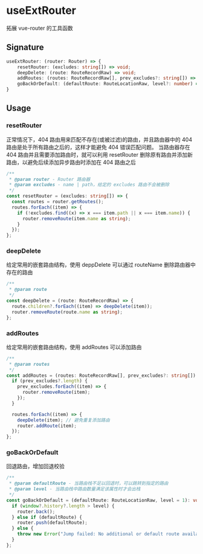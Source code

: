 # useExtRouter

拓展 vue-router 的工具函数

## Signature

```typescript
useExtRouter: (router: Router) => {
    resetRouter: (excludes: string[]) => void;
    deepDelete: (route: RouteRecordRaw) => void;
    addRoutes: (routes: RouteRecordRaw[], prev_excludes?: string[]) => void;
    goBackOrDefault: (defaultRoute: RouteLocationRaw, level?: number) => void | never;
}
```

## Usage

### resetRouter

正常情况下，404 路由用来匹配不存在(或被过滤)的路由，并且路由器中的 404 路由是处于所有路由之后的，这样才能避免 404 错误匹配问题。
当路由器存在 404 路由并且需要添加路由时，就可以利用 resetRouter 删除原有路由并添加新路由，以避免后续添加异步路由时添加在 404 路由之后

```typescript
/**
 * @param router - Router 路由器
 * @param excludes - name | path，给定的 excludes 路由不会被删除
 */
const resetRouter = (excludes: string[]) => {
  const routes = router.getRoutes();
  routes.forEach((item) => {
    if (!excludes.find((x) => x === item.path || x === item.name)) {
      router.removeRoute(item.name as string);
    }
  });
};
```

### deepDelete

给定常用的嵌套路由结构，使用 deppDelete 可以通过 routeName 删除路由器中存在的路由

```typescript
/**
 * @param route
 */
const deepDelete = (route: RouteRecordRaw) => {
  route.children?.forEach((item) => deepDelete(item));
  router.removeRoute(route.name as string);
};
```

### addRoutes

给定常用的嵌套路由结构，使用 addRoutes 可以添加路由

```typescript
/**
 * @param routes
 */
const addRoutes = (routes: RouteRecordRaw[], prev_excludes?: string[]) => {
  if (prev_excludes?.length) {
    prev_excludes.forEach((item) => {
      router.removeRoute(item);
    });
  }

  routes.forEach((item) => {
    deepDelete(item); // 避免重复添加路由
    router.addRoute(item);
  });
};
```

### goBackOrDefault

回退路由，增加回退校验

```typescript
/**
 * @param defaultRoute - 当路由栈不足以回退时，可以跳转到指定的路由
 * @param level - 当路由栈中路由数量满足该属性时才会出栈
 */
const goBackOrDefault = (defaultRoute: RouteLocationRaw, level = 1): void | never => {
  if (window?.history?.length > level) {
    router.back();
  } else if (defaultRoute) {
    router.push(defaultRoute);
  } else {
    throw new Error("Jump failed: No additional or default route available.");
  }
};
```
